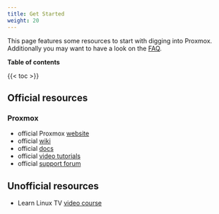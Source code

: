 ```yaml
---
title: Get Started
weight: 20
---
```


This page features some resources to start with digging into Proxmox.
Additionally you may want to have a look on the [FAQ](faq).

**Table of contents**

{{< toc >}}

## Official resources

### Proxmox

- official Proxmox [website](https://pve.proxmox.com)
- official [wiki](https://pve.proxmox.com/wiki)
- official [docs](https://pve.proxmox.com/pve-docs/)
- official [video tutorials](https://www.proxmox.com/en/training/video-tutorials)
- official [support forum](https://forum.proxmox.com/)

## Unofficial resources

- Learn Linux TV [video course](https://www.youtube.com/playlist?list=PLT98CRl2KxKHnlbYhtABg6cF50bYa8Ulo)
